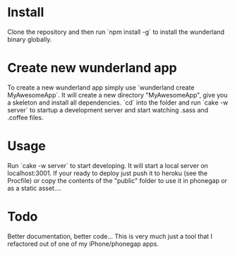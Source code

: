 Install
========
Clone the repository and then run ´npm install -g´ to install the wunderland binary globally.

Create new wunderland app
========
To create a new wunderland app simply use ´wunderland create MyAwesomeApp´.
It will create a new directory "MyAwesomeApp", give you a skeleton and install all dependencies. ´cd´ into the folder and run ´cake -w server´ to startup a development server and start watching .sass and .coffee files.

Usage
========
Run ´cake -w server´ to start developing. It will start a local server on localhost:3001. If your ready to deploy just push it to heroku (see the Procfile) or copy the contents of the "public" folder to use it in phonegap or as a static asset....


Todo
========
Better documentation, better code... This is very much just a tool that I refactored out of one of my iPhone/phonegap apps.
